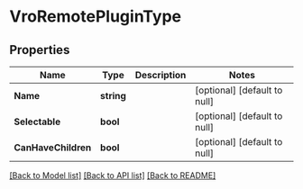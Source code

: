 # VroRemotePluginType

## Properties
Name | Type | Description | Notes
------------ | ------------- | ------------- | -------------
**Name** | **string** |  | [optional] [default to null]
**Selectable** | **bool** |  | [optional] [default to null]
**CanHaveChildren** | **bool** |  | [optional] [default to null]

[[Back to Model list]](../README.md#documentation-for-models) [[Back to API list]](../README.md#documentation-for-api-endpoints) [[Back to README]](../README.md)


